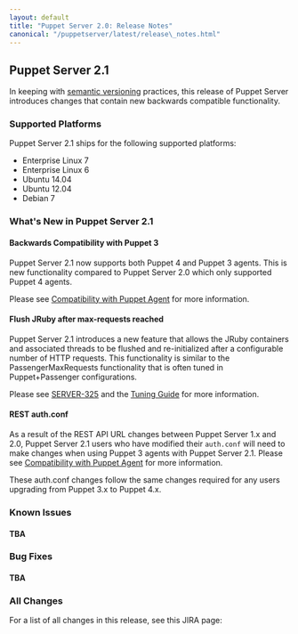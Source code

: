 ```yaml
---
layout: default
title: "Puppet Server 2.0: Release Notes"
canonical: "/puppetserver/latest/release\_notes.html"
---
```


## Puppet Server 2.1

In keeping with [semantic versioning][semver] practices, this release of Puppet
Server introduces changes that contain new backwards compatible functionality.

### Supported Platforms

Puppet Server 2.1 ships for the following supported platforms:

 * Enterprise Linux 7
 * Enterprise Linux 6
 * Ubuntu 14.04
 * Ubuntu 12.04
 * Debian 7

### What's New in Puppet Server 2.1

#### Backwards Compatibility with Puppet 3

Puppet Server 2.1 now supports both Puppet 4 and Puppet 3 agents.  This is new
functionality compared to Puppet Server 2.0 which only supported Puppet 4
agents.

Please see [Compatibility with Puppet
Agent](./compatibility_with_puppet_agent.markdown) for more information.

#### Flush JRuby after max-requests reached

Puppet Server 2.1 introduces a new feature that allows the JRuby containers and
associated threads to be flushed and re-initialized after a configurable number
of HTTP requests.  This functionality is similar to the PassengerMaxRequests
functionality that is often tuned in Puppet+Passenger configurations.

Please see [SERVER-325](https://tickets.puppetlabs.com/browse/SERVER-325) and
the [Tuning Guide](./tuning_guide.markdown) for more information.

#### REST auth.conf

As a result of the REST API URL changes between Puppet Server 1.x and 2.0,
Puppet Server 2.1 users who have modified their `auth.conf` will need to make
changes when using Puppet 3 agents with Puppet Server 2.1.  Please see
[Compatibility with Puppet Agent](./compatibility_with_puppet_agent.markdown)
for more information.

These auth.conf changes follow the same changes required for any users
upgrading from Puppet 3.x to Puppet 4.x.

### Known Issues

#### TBA

### Bug Fixes

#### TBA

### All Changes

For a list of all changes in this release, see this JIRA page:

[layout]: https://github.com/puppetlabs/puppet-specifications/blob/2818c90163837ae6a45eb070cf9f6edfb39a1e3f/file_paths.md
[current-install-docs]: /guides/install_puppet/install_el.html
[pup4install]: /puppet/4.0/reference/install_linux.html
[semver]: http://semver.org/
